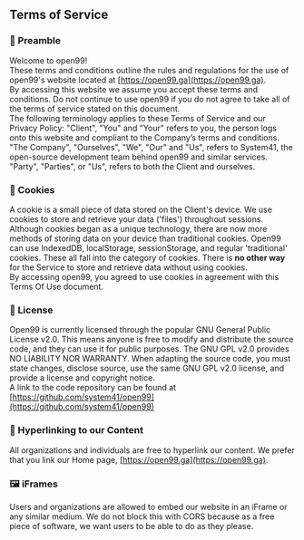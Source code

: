 **Terms of Service**
--------------------

### **🤚 Preamble**
Welcome to open99!  
These terms and conditions outline the rules and regulations for the use of open99's website located at [https://open99.ga](https://open99.ga).  
By accessing this website we assume you accept these terms and conditions. Do not continue to use open99 if you do not agree to take all of the terms of service stated on this document.  
The following terminology applies to these Terms of Service and our Privacy Policy: "Client", "You" and "Your" refers to you, the person logs onto this website and compliant to the Company’s terms and conditions. "The Company", "Ourselves", "We", "Our" and "Us", refers to System41, the open-source development team behind open99 and similar services. "Party", "Parties", or "Us", refers to both the Client and ourselves.  

### **🍪 Cookies**
A cookie is a small piece of data stored on the Client's device. We use cookies to store and retrieve your data ('files') throughout sessions. Although cookies began as a unique technology, there are now more methods of storing data on your device than traditional cookies. Open99 can use IndexedDB, localStorage, sessionStorage, and regular 'traditional' cookies. These all fall into the category of cookies. There is **no other way** for the Service to store and retrieve data without using cookies.  
By accessing open99, you agreed to use cookies in agreement with this Terms Of Use document.

### **📄 License**
Open99 is currently licensed through the popular GNU General Public License v2.0. This means anyone is free to modify and distribute the source code, and they can use it for public purposes. The GNU GPL v2.0 provides NO LIABILITY NOR WARRANTY. When adapting the source code, you must state changes, disclose source, use the same GNU GPL v2.0 license, and provide a license and copyright notice.  
A link to the code repository can be found at [https://github.com/system41/open99](https://github.com/system41/open99)

### **🔗 Hyperlinking to our Content**
All organizations and individuals are free to hyperlink our content. We prefer that you link our Home page, [https://open99.ga](https://open99.ga).

### **🖼 iFrames**

Users and organizations are allowed to embed our website in an iFrame or any similar medium. We do not block this with CORS because as a free piece of software, we want users to be able to do as they please.  